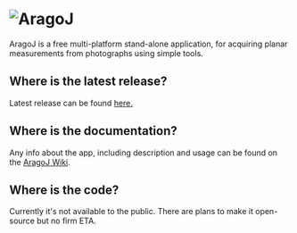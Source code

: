 # ![AragoJ](https://github.com/franciscoaleixo/AragoJ/blob/master/wiki/title.png)

AragoJ is a free multi-platform stand-alone application, for acquiring planar measurements from photographs using simple tools.


## Where is the latest release?
Latest release can be found [here.](../../releases/latest)

## Where is the documentation?
Any info about the app, including description and usage can be found on the [AragoJ Wiki](../../wiki).

## Where is the code?
Currently it's not available to the public. There are plans to make it open-source but no firm ETA.



